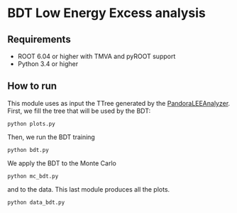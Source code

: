 # BDT Low Energy Excess analysis

## Requirements

- ROOT 6.04 or higher with TMVA and pyROOT support
- Python 3.4 or higher

## How to run

This module uses as input the TTree generated by the [PandoraLEEAnalyzer](https://github.com/soleti/1e1pFilter/tree/master/pandoraElectronFilter). 
First, we fill the tree that will be used by the BDT:

```python plots.py```

Then, we run the BDT training

```python bdt.py```

We apply the BDT to the Monte Carlo

```python mc_bdt.py```

and to the data. This last module produces all the plots.

```python data_bdt.py```
